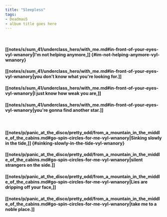 ```yaml
---
title: "Sleepless"
tags:
- Deadmau5
- album title goes here
---
```

&nbsp;
#### [[notes/s/sum_41/underclass_hero/with_me.md#in-front-of-your-eyes-vyl-wnanory|I'm not helping anymore,]] {#im-not-helping-anymore-vyl-wnanory}
#### [[notes/s/sum_41/underclass_hero/with_me.md#in-front-of-your-eyes-vyl-wnanory|you don't know what you're looking for.]]
#### [[notes/s/sum_41/underclass_hero/with_me.md#in-front-of-your-eyes-vyl-wnanory|I just know how weak you are,]]
#### [[notes/s/sum_41/underclass_hero/with_me.md#in-front-of-your-eyes-vyl-wnanory|you're gonna find another star.]]
&nbsp;
#### [[notes/p/panic_at_the_disco/pretty_odd/from_a_mountain_in_the_middle_of_the_cabins.md#go-spin-circles-for-me-vyl-wnanory|Sinking slowly in the tide,]] {#sinking-slowly-in-the-tide-vyl-wnanory}
#### [[notes/p/panic_at_the_disco/pretty_odd/from_a_mountain_in_the_middle_of_the_cabins.md#go-spin-circles-for-me-vyl-wnanory|silent strangers on the side.]]
#### [[notes/p/panic_at_the_disco/pretty_odd/from_a_mountain_in_the_middle_of_the_cabins.md#go-spin-circles-for-me-vyl-wnanory|Lies are dripping off your face,]]
#### [[notes/p/panic_at_the_disco/pretty_odd/from_a_mountain_in_the_middle_of_the_cabins.md#go-spin-circles-for-me-vyl-wnanory|take me to a noble place.]]
